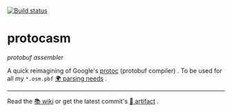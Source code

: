 [![Build status](https://ci.appveyor.com/api/projects/status/6c7g863wpar3nmh3?svg=true)](https://ci.appveyor.com/project/dejbug/protocasm)


# protocasm

_protobuf assembler_

A quick reimagining of Google's [protoc](https://github.com/google/protobuf/releases) (protobuf compiler) . To be used for all my `*.osm.pbf` [:earth_africa: parsing needs](http://wiki.openstreetmap.org/wiki/Planet.osm) .

--- 

Read the 
[:books: wiki](https://github.com/dejbug/protocasm/wiki) or get the latest commit's [:floppy_disk: artifact](https://ci.appveyor.com/api/projects/dejbug/protocasm/artifacts/build.zip) .

